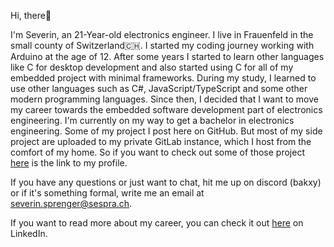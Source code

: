 Hi, there👋

I'm Severin, an 21-Year-old electronics engineer. I live in Frauenfeld in the small county of Switzerland🇨🇭. I started my coding journey working with Arduino at the age of 12. After some years I started to learn other languages like C for desktop development and also started using C for all of my embedded project with minimal frameworks. During my study, I learned to use other languages such as C#, JavaScript/TypeScript and some other modern programming languages. Since then, I decided that I want to move my career towards the embedded software development part of electronics engineering. I'm currently on my way to get a bachelor in electronics engineering.
Some of my project I post here on GitHub. But most of my side project are uploaded to my private GitLab instance, which I host from the comfort of my home. So if you want to check out some of those project [here](https://git.sespra.ch/BakxY) is the link to my profile.

If you have any questions or just want to chat, hit me up on discord (bakxy) or if it's something formal, write me an email at [severin.sprenger@sespra.ch](mailto:severin.sprenger@sespra.ch).

If you want to read more about my career, you can check it out [here](https://www.linkedin.com/in/severin-sprenger-3071761b9/) on LinkedIn.
